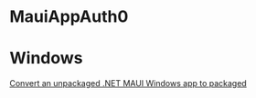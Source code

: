 # MauiAppAuth0

# Windows
[Convert an unpackaged .NET MAUI Windows app to packaged](https://learn.microsoft.com/en-us/dotnet/maui/windows/setup)